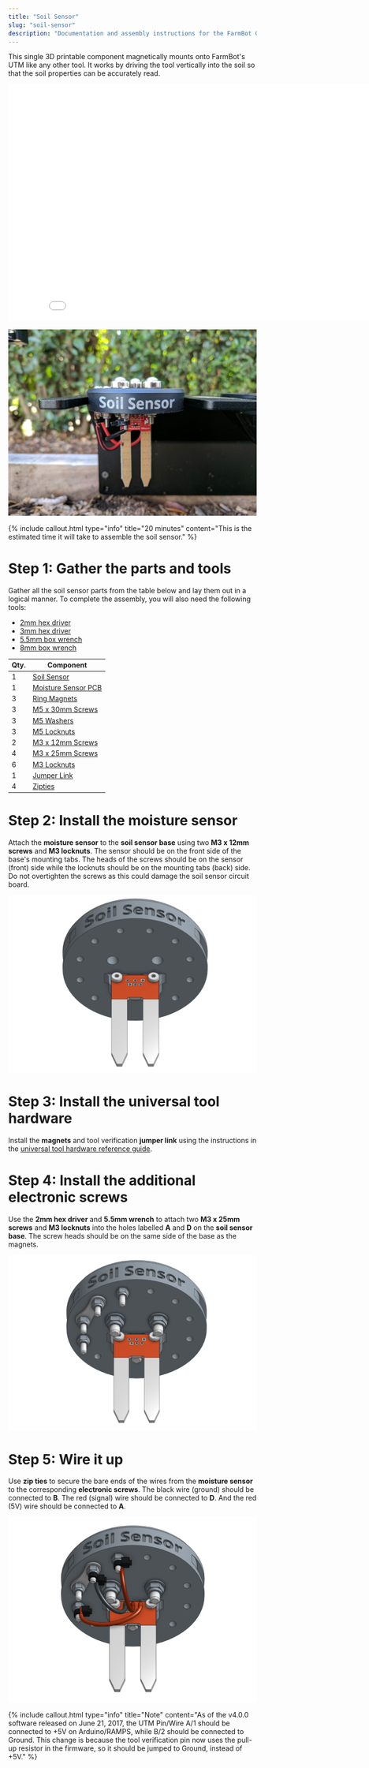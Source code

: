 ```yaml
---
title: "Soil Sensor"
slug: "soil-sensor"
description: "Documentation and assembly instructions for the FarmBot Genesis soil sensor"
---
```


This single 3D printable component magnetically mounts onto FarmBot's UTM like any other tool. It works by driving the tool vertically into the soil so that the soil properties can be accurately read.

<iframe class="embedly-embed" src="//cdn.embedly.com/widgets/media.html?src=https%3A%2F%2Fwww.youtube.com%2Fembed%2Fp6CPnJoHf8E%3Ffeature%3Doembed&url=http%3A%2F%2Fwww.youtube.com%2Fwatch%3Fv%3Dp6CPnJoHf8E&image=https%3A%2F%2Fi.ytimg.com%2Fvi%2Fp6CPnJoHf8E%2Fhqdefault.jpg&key=02466f963b9b4bb8845a05b53d3235d7&type=text%2Fhtml&schema=youtube" width="854" height="480" scrolling="no" frameborder="0" allowfullscreen></iframe>



![Soil Sensor.jpg](_images/Soil_Sensor.jpg)



{%
include callout.html
type="info"
title="20 minutes"
content="This is the estimated time it will take to assemble the soil sensor."
%}



# Step 1: Gather the parts and tools

Gather all the soil sensor parts from the table below and lay them out in a logical manner. To complete the assembly, you will also need the following tools:

* [2mm hex driver](../../Extras/bom/miscellaneous.md#2mm-hex-driver)
* [3mm hex driver](../../Extras/bom/miscellaneous.md#3mm-hex-driver)
* [5.5mm box wrench](../../Extras/bom/miscellaneous.md#55mm-box-wrench)
* [8mm box wrench](../../Extras/bom/miscellaneous.md#8mm-box-wrench)

|Qty.                          |Component                     |
|------------------------------|------------------------------|
|1                             |[Soil Sensor](../../Extras/bom/plastic-parts.md#soil-sensor)
|1                             |[Moisture Sensor PCB](../../Extras/bom/electronics-and-wiring.md#soil-sensor)
|3                             |[Ring Magnets](../../Extras/bom/miscellaneous.md#ring-magnets)
|3                             |[M5 x 30mm Screws](../../Extras/bom/fasteners-and-hardware.md#m5-screws)
|3                             |[M5 Washers](../../Extras/bom/fasteners-and-hardware.md#m5-washers)
|3                             |[M5 Locknuts](../../Extras/bom/fasteners-and-hardware.md#m5-locknuts)
|2                             |[M3 x 12mm Screws](../../Extras/bom/fasteners-and-hardware.md#m3-screws)
|4                             |[M3 x 25mm Screws](../../Extras/bom/fasteners-and-hardware.md#m3-screws)
|6                             |[M3 Locknuts](../../Extras/bom/fasteners-and-hardware.md#m3-locknuts)
|1                             |[Jumper Link](../../Extras/bom/electronics-and-wiring.md#jumper-links)
|4                             |[Zipties](../../Extras/bom/miscellaneous.md#zip-ties)



# Step 2: Install the moisture sensor

Attach the **moisture sensor** to the **soil sensor base** using two **M3 x 12mm screws** and **M3 locknuts**. The sensor should be on the front side of the base's mounting tabs. The heads of the screws should be on the sensor (front) side while the locknuts should be on the mounting tabs (back) side. Do not overtighten the screws as this could damage the soil sensor circuit board.

![soil_sensor_PCB_attached.png](_images/soil_sensor_PCB_attached.png)



# Step 3: Install the universal tool hardware

Install the **magnets** and tool verification **jumper link** using the instructions in the [universal tool hardware reference guide](../reference/universal-tool-hardware.md).

# Step 4: Install the additional electronic screws

Use the **2mm hex driver** and **5.5mm wrench** to attach two **M3 x 25mm screws** and **M3 locknuts** into the holes labelled **A** and **D** on the **soil sensor base**. The screw heads should be on the same side of the base as the magnets.

![soil_sensor_screws_attached.png](_images/soil_sensor_screws_attached.png)



# Step 5: Wire it up

Use **zip ties** to secure the bare ends of the wires from the **moisture sensor** to the corresponding **electronic screws**. The black wire (ground) should be connected to  **B**. The red (signal) wire should be connected to  **D**. And the red (5V) wire should be connected to  **A**.

![soil_sensor.png](_images/soil_sensor.png)



{%
include callout.html
type="info"
title="Note"
content="As of the v4.0.0 software released on June 21, 2017, the UTM Pin/Wire A/1 should be connected to +5V on Arduino/RAMPS, while B/2 should be connected to Ground. This change is because the tool verification pin now uses the pull-up resistor in the firmware, so it should be jumped to Ground, instead of +5V."
%}

